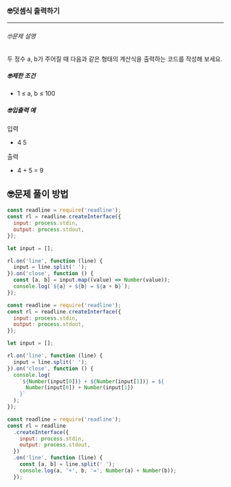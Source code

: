 ### 🤓덧셈식 출력하기

---

###### 🤓문제 설명

두 정수 a, b가 주어질 때 다음과 같은 형태의 계산식을 출력하는 코드를 작성해 보세요.

##### 🤓제한 조건

- 1 ≤ a, b ≤ 100

##### 🤓입출력 예

입력

- 4 5

출력

- 4 + 5 = 9

## 🤓문제 풀이 방법

```javascript
const readline = require('readline');
const rl = readline.createInterface({
  input: process.stdin,
  output: process.stdout,
});

let input = [];

rl.on('line', function (line) {
  input = line.split(' ');
}).on('close', function () {
  const [a, b] = input.map((value) => Number(value));
  console.log(`${a} + ${b} = ${a + b}`);
});
```

```javascript
const readline = require('readline');
const rl = readline.createInterface({
  input: process.stdin,
  output: process.stdout,
});

let input = [];

rl.on('line', function (line) {
  input = line.split(' ');
}).on('close', function () {
  console.log(
    `${Number(input[0])} + ${Number(input[1])} = ${
      Number(input[0]) + Number(input[1])
    }`
  );
});
```

```javascript
const readline = require('readline');
const rl = readline
  .createInterface({
    input: process.stdin,
    output: process.stdout,
  })
  .on('line', function (line) {
    const [a, b] = line.split(' ');
    console.log(a, '+', b, '=', Number(a) + Number(b));
  });
```
